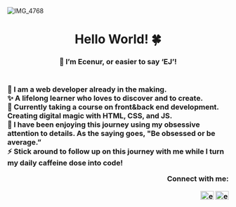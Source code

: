 
![IMG_4768](https://github.com/ErdemEcenur/ErdemEcenur/assets/159720492/ae898c83-e412-4662-b32b-7192a393f3a4)


<h1 align="center"> Hello World! 🍀 </h1>

<h3 align="center">🌸 I’m Ecenur, or easier to say ‘EJ’!<h3><br>
🌱 I am a web developer already in the making.<br>
✨ A lifelong learner who loves to discover and to create.<br>
🌟 Currently taking a course on front&back end development. Creating digital magic with HTML, CSS, and JS. <br>
🌈 I have been enjoying this journey using my obsessive attention to details.
As the saying goes, "Be obsessed or be average.” <br>
⚡️ Stick around to follow up on this journey with me while I turn my daily caffeine dose into code!<br>

<p align="right">Connect with me:</p>
<p align="right">
<a href="https://twitter.com/erdem_ecenur97" target="blank"><img align="center" src="https://raw.githubusercontent.com/rahuldkjain/github-profile-readme-generator/master/src/images/icons/Social/twitter.svg" alt="erdem_ecenur97" height="20" width="30" /></a>
<a href="https://instagram.com/ecenuravcii0209" target="blank"><img align="center" src="https://raw.githubusercontent.com/rahuldkjain/github-profile-readme-generator/master/src/images/icons/Social/instagram.svg" alt="ecenuravcii0209" height="20" width="30" /></a>
</p>

